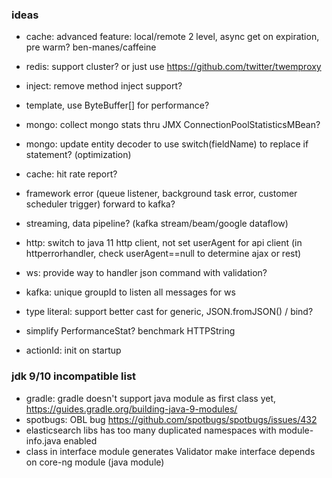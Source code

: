 ### ideas
* cache: advanced feature: local/remote 2 level, async get on expiration, pre warm? ben-manes/caffeine
* redis: support cluster? or just use https://github.com/twitter/twemproxy
* inject: remove method inject support? 
* template, use ByteBuffer[] for performance?
* mongo: collect mongo stats thru JMX ConnectionPoolStatisticsMBean?
* mongo: update entity decoder to use switch(fieldName) to replace if statement? (optimization)
* cache: hit rate report?
* framework error (queue listener, background task error, customer scheduler trigger) forward to kafka?
* streaming, data pipeline? (kafka stream/beam/google dataflow) 

* http: switch to java 11 http client, not set userAgent for api client (in httperrorhandler, check userAgent==null to determine ajax or rest) 
* ws: provide way to handler json command with validation?
* kafka: unique groupId to listen all messages for ws
* type literal: support better cast for generic, JSON.fromJSON() / bind?
* simplify PerformanceStat? benchmark HTTPString
* actionId: init on startup

### jdk 9/10 incompatible list
* gradle: gradle doesn't support java module as first class yet, https://guides.gradle.org/building-java-9-modules/
* spotbugs: OBL bug https://github.com/spotbugs/spotbugs/issues/432  
* elasticsearch libs has too many duplicated namespaces with module-info.java enabled
* class in interface module generates Validator make interface depends on core-ng module (java module)
